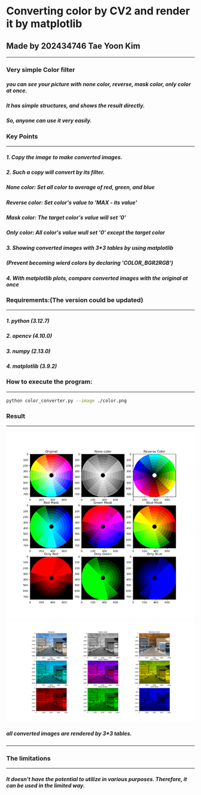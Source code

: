 # **Converting color by CV2 and render it by matplotlib**
## **Made by 202434746 Tae Yoon Kim**
---
### **Very simple Color filter**
##### you can see your picture with none color, reverse, mask color, only color at once.
##### It has simple structures, and shows the result directly.
##### So, anyone can use it very easily.

### **Key Points**
---
##### 1. Copy the image to make converted images.
##### 2. Such a copy will convert by its filter.
##### None color: Set all color to average of red, green, and blue
##### Reverse color: Set color's value to 'MAX - its value'
##### Mask color: The target color's value will set '0'
##### Only color: All color's value wull set '0' except the target color
##### 3. Showing converted images with 3*3 tables by using matplotlib
##### (Prevent becoming wierd colors by declaring 'COLOR_BGR2RGB')
##### 4. With matplotlib plots, compare converted images with the original at once

### **Requirements:(The version could be updated)**
---
##### 1. python (3.12.7)
##### 2. opencv (4.10.0)
##### 3. numpy (2.13.0)
##### 4. matplotlib (3.9.2)

### **How to execute the program:**
---
```sh
python color_converter.py --image ./color.png
```

### **Result**
---
![image](./color_result.png)
![image](./color_result2.png)
##### all converted images are rendered by 3*3 tables.

---
### **The limitations**
---
##### It doesn't have the potential to utilize in various purposes. Therefore, it can be used in the limited way.
